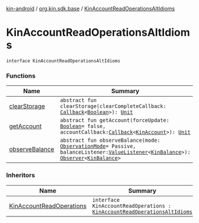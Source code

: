 [kin-android](../../index.md) / [org.kin.sdk.base](../index.md) / [KinAccountReadOperationsAltIdioms](./index.md)

# KinAccountReadOperationsAltIdioms

`interface KinAccountReadOperationsAltIdioms`

### Functions

| Name | Summary |
|---|---|
| [clearStorage](clear-storage.md) | `abstract fun clearStorage(clearCompleteCallback: `[`Callback`](../../org.kin.sdk.base.tools/-callback/index.md)`<`[`Boolean`](https://kotlinlang.org/api/latest/jvm/stdlib/kotlin/-boolean/index.html)`>): `[`Unit`](https://kotlinlang.org/api/latest/jvm/stdlib/kotlin/-unit/index.html) |
| [getAccount](get-account.md) | `abstract fun getAccount(forceUpdate: `[`Boolean`](https://kotlinlang.org/api/latest/jvm/stdlib/kotlin/-boolean/index.html)` = false, accountCallback: `[`Callback`](../../org.kin.sdk.base.tools/-callback/index.md)`<`[`KinAccount`](../../org.kin.sdk.base.models/-kin-account/index.md)`>): `[`Unit`](https://kotlinlang.org/api/latest/jvm/stdlib/kotlin/-unit/index.html) |
| [observeBalance](observe-balance.md) | `abstract fun observeBalance(mode: `[`ObservationMode`](../-observation-mode/index.md)` = Passive, balanceListener: `[`ValueListener`](../../org.kin.sdk.base.tools/-value-listener/index.md)`<`[`KinBalance`](../../org.kin.sdk.base.models/-kin-balance/index.md)`>): `[`Observer`](../../org.kin.sdk.base.tools/-observer/index.md)`<`[`KinBalance`](../../org.kin.sdk.base.models/-kin-balance/index.md)`>` |

### Inheritors

| Name | Summary |
|---|---|
| [KinAccountReadOperations](../-kin-account-read-operations/index.md) | `interface KinAccountReadOperations : `[`KinAccountReadOperationsAltIdioms`](./index.md) |
